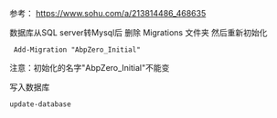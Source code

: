 
参考： https://www.sohu.com/a/213814486_468635

数据库从SQL server转Mysql后
删除 Migrations 文件夹
然后重新初始化 
```
 Add-Migration "AbpZero_Initial"
```
注意：初始化的名字"AbpZero_Initial"不能变

写入数据库
```
update-database
```
